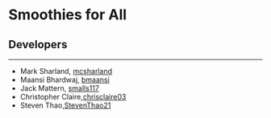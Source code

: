# Smoothies for All

## Developers

---

- Mark Sharland, [mcsharland](https://github.com/mcsharland)
- Maansi Bhardwaj, [bmaansi](https://github.com/bmaansi)
- Jack Mattern, [smalls117](https://github.com/smalls117)
- Christopher Claire,[chrisclaire03](https://github.com/chrisclaire03)
- Steven Thao,[StevenThao21](https://github.com/StevenThao21)

